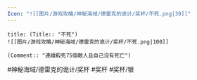 ```yaml
---
Icon: "![[图片/游戏攻略/神秘海域/德雷克的诡计/奖杯/不死.png|30]]"
---
```

```ad-common-silver-trophy
title: (Title:: "不死")
![[图片/游戏攻略/神秘海域/德雷克的诡计/奖杯/不死.png|100]]

(Comment:: "連續殺死75個敵人且自己沒有死亡")
```

#神秘海域/德雷克的诡计/奖杯 #奖杯 #奖杯/银
